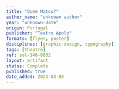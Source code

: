 ```yaml
---
title: "Quem Matou?"
author_name: "unknown author"
year: "unknown-date"
origin: Portugal
publisher: "Teatro Apolo"
formats: [flyer, poster]
disciplines: [graphic-design, typography]
tags: [theatre]
ref: sol-140-0002
layout: artifact
status: Complete
published: true
date_added: 2023-03-08
---
```

